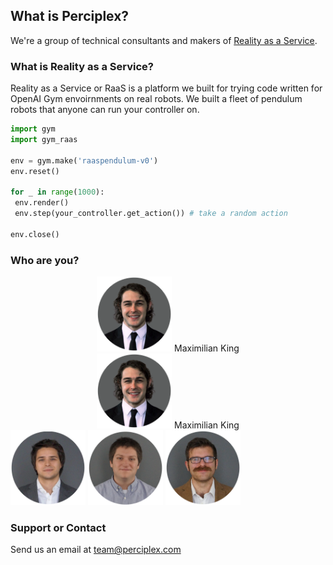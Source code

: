 ## What is Perciplex?

We're a group of technical consultants and makers of [Reality as a Service](https://raas.perciplex.com). 

### What is Reality as a Service?

Reality as a Service or RaaS is a platform we built for trying code written for OpenAI Gym envoirnments on real robots. We built a fleet of pendulum robots that anyone can run your controller on.

```python
import gym
import gym_raas

env = gym.make('raaspendulum-v0')
env.reset()

for _ in range(1000):
 env.render()
 env.step(your_controller.get_action()) # take a random action

env.close()
```

### Who are you?
<div float="left">
 <div align="center">
  <img src="max_circle.png" alt="Max" width="120px" height="120px"></img>
  Maximilian King
</div>
 <div align="center">
  <img src="max_circle.png" alt="Max" width="120px" height="120px"></img>
  Maximilian King
</div>
<img src="declan_circle.png" alt="Declan" width="120px" height="120px">
<img src="ben_circle.png" alt="Bax" width="120px" height="120px">
<img src="phil_circle.png" alt="Pax" width="120px" height="120px">
</div>

### Support or Contact
Send us an email at [team@perciplex.com](mailto:team@perciplex.com)
